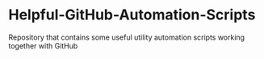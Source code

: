 # Helpful-GitHub-Automation-Scripts
Repository that contains some useful utility automation scripts working together with GitHub
